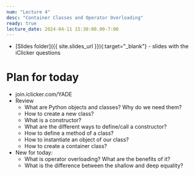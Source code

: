 ```yaml
---
num: "Lecture 4"
desc: "Container Classes and Operator Overloading"
ready: true
lecture_date: 2024-04-11 15:30:00.00-7:00
---
```


* [Slides folder]({{ site.slides_url }}){:target="_blank"} - slides with the iClicker questions

# Plan for today
* join.iclicker.com/YADE 
* Review
    * What are Python objects and classes? Why do we need them?
    * How to create a new class?
    * What is a constructor? 
    * What are the different ways to define/call a constructor?
    * How to define a method of a class?
    * How to instantiate an object of our class?
    * How to create a container class?
* New for today:
    * What is operator overloading? What are the benefits of it?
    * What is the difference between the shallow and deep equality?



